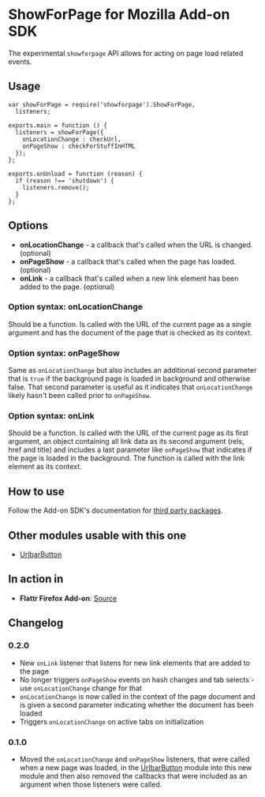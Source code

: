 ShowForPage for Mozilla Add-on SDK
=======

The experimental `showforpage` API allows for acting on page load related events.

## Usage

    var showForPage = require('showforpage').ShowForPage,
      listeners;
    
    exports.main = function () {
      listeners = showForPage({
        onLocationChange : checkUrl,
        onPageShow : checkForStuffInHTML
      });
    };
    
    exports.onUnload = function (reason) {
      if (reason !== 'shutdown') {
        listeners.remove();
      }
    };

## Options

* **onLocationChange** - a callback that's called when the URL is changed. (optional)
* **onPageShow** - a callback that's called when the page has loaded. (optional)
* **onLink** - a callback that's called when a new link element has been added to the page. (optional)

### Option syntax: onLocationChange

Should be a function. Is called with the URL of the current page as a single argument and has the document of the page that is checked as its context.

### Option syntax: onPageShow

Same as `onLocationChange` but also includes an additional second parameter that is `true` if the background page is loaded in background and otherwise false. That second parameter is useful as it indicates that `onLocationChange` likely hasn't been called prior to `onPageShow`.

### Option syntax: onLink

Should be a function. Is called with the URL of the current page as its first argument, an object containing all link data as its second argument (rels, href and title) and includes a last parameter like `onPageShow` that indicates if the page is loaded in the background. The function is called with the link element as its context.

## How to use

Follow the Add-on SDK's documentation for [third party packages](https://addons.mozilla.org/en-US/developers/docs/sdk/latest/dev-guide/tutorials/adding-menus.html).

## Other modules usable with this one

* [UrlbarButton](https://github.com/voxpelli/moz-urlbarbutton)

## In action in

* **Flattr Firefox Add-on**: [Source](https://github.com/flattr/fx-flattr-addon)

## Changelog

### 0.2.0

* New `onLink` listener that listens for new link elements that are added to the page
* No longer triggers `onPageShow` events on hash changes and tab selects - use `onLocationChange` change for that
* `onLocationChange` is now called in the context of the page document and is given a second parameter indicating whether the document has been loaded
* Triggers `onLocationChange` on active tabs on initialization

### 0.1.0

* Moved the `onLocationChange` and `onPageShow` listeners, that were called when a new page was loaded, in the [UrlbarButton](https://github.com/voxpelli/moz-urlbarbutton) module into this new module and then also removed the callbacks that were included as an argument when those listeners were called.
